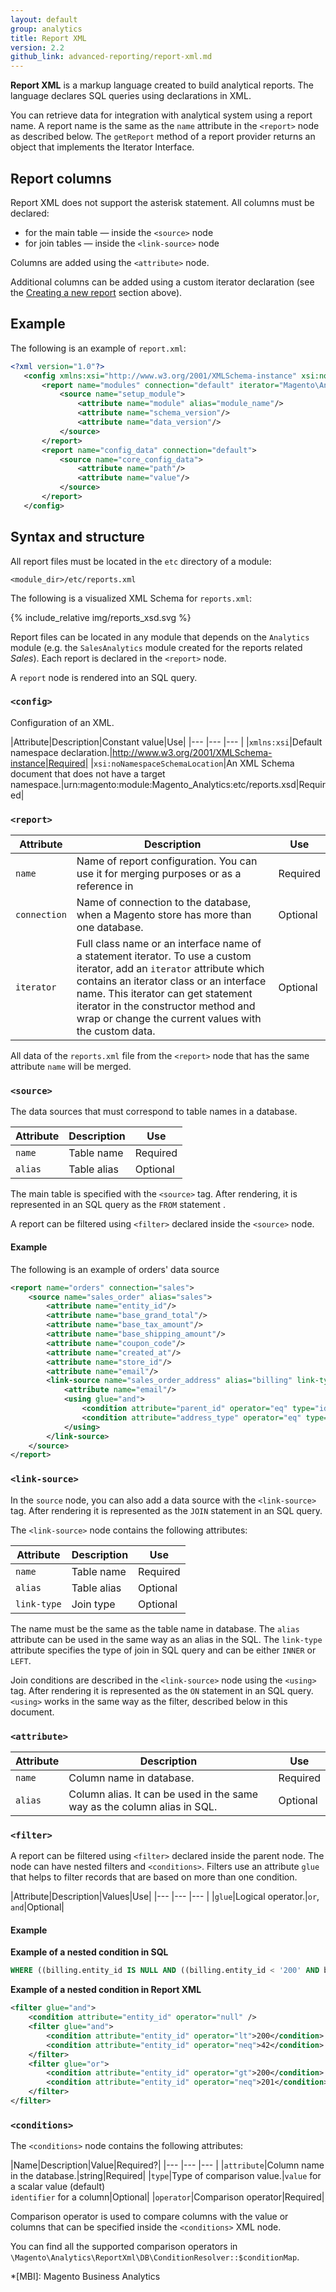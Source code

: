 ```yaml
---
layout: default
group: analytics
title: Report XML
version: 2.2
github_link: advanced-reporting/report-xml.md
---
```


**Report XML** is a markup language created to build analytical reports.
The language declares SQL queries using declarations in XML.

You can retrieve data for integration with analytical system using a report name. 
A report name is the same as the `name` attribute in the `<report>` node as described below.
The `getReport` method of a report provider returns an object that implements the Iterator Interface.

## Report columns

Report XML does not support the asterisk statement.
All columns must be declared:

* for the main table — inside the `<source>` node
* for join tables — inside the `<link-source>` node

Columns are added using the `<attribute>` node.

Additional columns can be added using a custom iterator declaration (see the [Creating a new report](#creating-a-new-report) section above).

## Example

The following is an example of `report.xml`:

```xml
<?xml version="1.0"?>
   <config xmlns:xsi="http://www.w3.org/2001/XMLSchema-instance" xsi:noNamespaceSchemaLocation="urn:magento:module:Magento_Analytics:etc/reports.xsd">
       <report name="modules" connection="default" iterator="Magento\Analytics\Model\ReportXml\ModuleIterator">
           <source name="setup_module">
               <attribute name="module" alias="module_name"/>
               <attribute name="schema_version"/>
               <attribute name="data_version"/>
           </source>
       </report>
       <report name="config_data" connection="default">
           <source name="core_config_data">
               <attribute name="path"/>
               <attribute name="value"/>
           </source>
       </report>
   </config>
```

## Syntax and structure

All report files must be located in the `etc` directory of a module:

```
<module_dir>/etc/reports.xml
```

The following is a visualized XML Schema for `reports.xml`:
 
{% include_relative img/reports_xsd.svg %}

Report files can be located in any module that depends on the `Analytics` module (e.g. the `SalesAnalytics` module created for the reports related *Sales*).
Each report is declared in the `<report>` node.

A `report` node is rendered into an SQL query.

### `<config>`

Configuration of an XML.

|Attribute|Description|Constant value|Use|
|--- |--- |--- |
|`xmlns:xsi`|Default namespace declaration.|http://www.w3.org/2001/XMLSchema-instance|Required|
|`xsi:noNamespaceSchemaLocation`|An XML Schema document that does not have a target namespace.|urn:magento:module:Magento_Analytics:etc/reports.xsd|Required|

### `<report>`

|Attribute|Description|Use|
|--- |--- |--- |
|`name`|Name of report configuration. You can use it for merging purposes or as a reference in |Required|
|`connection`|Name of connection to the database, when a Magento store has more than one database.|Optional|
|`iterator`|Full class name or an interface name of a statement iterator. To use a custom iterator, add an `iterator` attribute which contains an iterator class or an interface name. This iterator can get statement iterator in the constructor method and wrap or change the current values with the custom data.|Optional|

All data of the `reports.xml` file from the `<report>` node that has the same attribute `name` will be merged.

### `<source>`

The data sources that must correspond to table names in a database.

|Attribute|Description|Use|
|--- |--- |--- |
|`name`|Table name|Required|
|`alias`|Table alias|Optional|

The main table is specified with the `<source>` tag.
After rendering, it is represented in an SQL query as the `FROM` statement .

A report can be filtered using `<filter>` declared inside the `<source>` node.

#### Example

The following is an example of orders' data source

```xml
<report name="orders" connection="sales">
    <source name="sales_order" alias="sales">
        <attribute name="entity_id"/>
        <attribute name="base_grand_total"/>
        <attribute name="base_tax_amount"/>
        <attribute name="base_shipping_amount"/>
        <attribute name="coupon_code"/>
        <attribute name="created_at"/>
        <attribute name="store_id"/>
        <attribute name="email"/>
        <link-source name="sales_order_address" alias="billing" link-type="left">
            <attribute name="email"/>
            <using glue="and">
                <condition attribute="parent_id" operator="eq" type="identifier">entity_id</condition>
                <condition attribute="address_type" operator="eq" type="value">billing</condition>
            </using>
        </link-source>
    </source>
</report>
```

### `<link-source>`

In the `source` node, you can also add a data source with the `<link-source>` tag.
After rendering it is represented as the `JOIN` statement in an SQL query.

The `<link-source>` node contains the following attributes:

|Attribute|Description|Use|
|--- |--- |--- |
|`name`|Table name|Required|
|`alias`|Table alias|Optional|
|`link-type`|Join type|Optional|

The name must be the same as the table name in database.
The `alias` attribute can be used in the same way as an alias in the SQL.
The `link-type` attribute specifies the type of join in SQL query and can be either `INNER` or `LEFT`.

Join conditions are described in the `<link-source>` node using the `<using>` tag.
After rendering it is represented as the `ON` statement in an SQL query.
`<using>` works in the same way as the filter, described below in this document.

### `<attribute>`

|Attribute|Description|Use|
|--- |--- |--- |
|`name`|Column name in database.|Required|
|`alias`|Column alias. It can be used in the same way as the column alias in SQL.|Optional|

### `<filter>`

A report can be filtered using `<filter>` declared inside the parent node.
The node can have nested filters and `<conditions>`.
Filters use an attribute `glue` that helps to filter records that are based on more than one condition.

|Attribute|Description|Values|Use|
|--- |--- |--- |
|`glue`|Logical operator.|`or`, `and`|Optional|

#### Example

**Example of a nested condition in SQL**

```sql
WHERE ((billing.entity_id IS NULL AND ((billing.entity_id < '200' AND billing.entity_id != '42') AND (billing.entity_id > '200' OR billing.entity_id != '201'))))
```

**Example of a nested condition in Report XML**

```xml
<filter glue="and">
    <condition attribute="entity_id" operator="null" />
    <filter glue="and">
        <condition attribute="entity_id" operator="lt">200</condition>
        <condition attribute="entity_id" operator="neq">42</condition>
    </filter>
    <filter glue="or">
        <condition attribute="entity_id" operator="gt">200</condition>
        <condition attribute="entity_id" operator="neq">201</condition>
    </filter>
</filter>
```

### `<conditions>`

The `<conditions>` node contains the following attributes:

|Name|Description|Value|Required?|
|--- |--- |--- |
|`attribute`|Column name in the database.|string|Required|
|`type`|Type of comparison value.|`value` for a scalar value (default)<br/> `identifier` for a column|Optional|
|`operator`|Comparison operator|Required|

Comparison operator is used to compare columns with the value or columns that can be specified inside the `<conditions>` XML node.

You can find all the supported comparison operators in `\Magento\Analytics\ReportXml\DB\ConditionResolver::$conditionMap`.

<!-- LINK DEFINITIONS -->


<!-- ABBREVIATIONS -->
*[MBI]: Magento Business Analytics